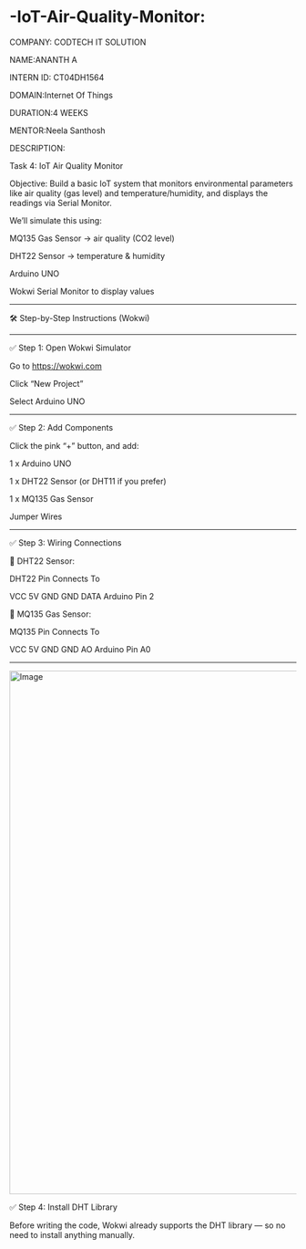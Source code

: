 # -IoT-Air-Quality-Monitor:

COMPANY: CODTECH IT SOLUTION

NAME:ANANTH A

INTERN ID: CT04DH1564

DOMAIN:Internet Of Things

DURATION:4 WEEKS

MENTOR:Neela Santhosh

DESCRIPTION:

Task 4: IoT Air Quality Monitor

Objective: Build a basic IoT system that monitors environmental parameters like air quality (gas level) and temperature/humidity, and displays the readings via Serial Monitor.

We’ll simulate this using:

MQ135 Gas Sensor → air quality (CO2 level)

DHT22 Sensor → temperature & humidity

Arduino UNO

Wokwi Serial Monitor to display values



---

🛠️ Step-by-Step Instructions (Wokwi)


---

✅ Step 1: Open Wokwi Simulator

Go to https://wokwi.com

Click “New Project”

Select Arduino UNO



---

✅ Step 2: Add Components

Click the pink “+” button, and add:

1 x Arduino UNO

1 x DHT22 Sensor (or DHT11 if you prefer)

1 x MQ135 Gas Sensor

Jumper Wires



---

✅ Step 3: Wiring Connections

🔵 DHT22 Sensor:

DHT22 Pin	Connects To

VCC	5V
GND	GND
DATA	Arduino Pin 2


🔴 MQ135 Gas Sensor:

MQ135 Pin	Connects To

VCC	5V
GND	GND
AO	Arduino Pin A0



---
<img width="1919" height="918" alt="Image" src="https://github.com/user-attachments/assets/50d1a50a-f7f3-477a-b6c8-f312f167f0d5" />

✅ Step 4: Install DHT Library

Before writing the code, Wokwi already supports the DHT library — so no need to install anything manually.


